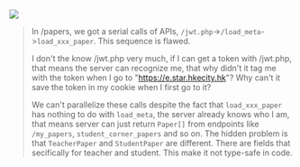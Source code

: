 # 

[![](https://mermaid.ink/img/pako:eNpNj8uqwkAQRH-l6ZWCj30WytWIS4Vk54g0mdaomQdjB5Ek_35HI5JeFVWHA91g4TRjgufKPYuSgkCeKgvx_kYKt5sc5renzHzpFY5hOl3AarTfZbGuHOmTYaFxz68-K6ybnKkoOYAL8JBas5Vl1yPrN9J-9xbSw8AkfXvy5Dkch3zWS1rYDPmv-scrixM0HAxddfyneRsUSsmGFSYxagp3hcp2kaNaXPayBSYSap5g7TUJp1e6BDKYnKl6cPcPhEdcYg?type=png)](https://mermaid.live/edit#pako:eNpNj8uqwkAQRH-l6ZWCj30WytWIS4Vk54g0mdaomQdjB5Ek_35HI5JeFVWHA91g4TRjgufKPYuSgkCeKgvx_kYKt5sc5renzHzpFY5hOl3AarTfZbGuHOmTYaFxz68-K6ybnKkoOYAL8JBas5Vl1yPrN9J-9xbSw8AkfXvy5Dkch3zWS1rYDPmv-scrixM0HAxddfyneRsUSsmGFSYxagp3hcp2kaNaXPayBSYSap5g7TUJp1e6BDKYnKl6cPcPhEdcYg)

> In /papers, we got a serial calls of APIs, `/jwt.php`->`/load_meta`->`load_xxx_paper`. This sequence is flawed. 
>
> I don't the know /jwt.php very much, if I can get a token with /jwt.php, that means the server can recognize me, that why didn't it tag me with the token when I go to "https://e.star.hkecity.hk"? Why can't it save the token in my cookie when I first go to it?
> 
> We can't parallelize these calls despite the fact that `load_xxx_paper` has nothing to do with `load_meta`, the server already knows who I am, that means server can just return `Paper[]` from endpoints like `/my_papers`, `student_corner_papers` and so on. The hidden problem is that `TeacherPaper` and `StudentPaper` are different. There are fields that secifically for teacher and student. This make it not type-safe in code.
